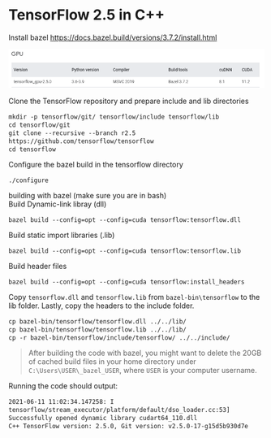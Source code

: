 # TensorFlow 2.5 in C++
Install bazel https://docs.bazel.build/versions/3.7.2/install.html <br>

![tools.png](tools.png)

Clone the TensorFlow repository and prepare include and lib directories
```
mkdir -p tensorflow/git/ tensorflow/include tensorflow/lib
cd tensorflow/git
git clone --recursive --branch r2.5 https://github.com/tensorflow/tensorflow
cd tensorflow
```

Configure the bazel build in the tensorflow directory
```
./configure
```

building with bazel (make sure you are in bash) <br>
Build Dynamic-link libray (dll)
```
bazel build --config=opt --config=cuda tensorflow:tensorflow.dll
```

Build static import libraries (.lib)
```
bazel build --config=opt --config=cuda tensorflow:tensorflow.lib
```

Build header files
```
bazel build --config=opt --config=cuda tensorflow:install_headers
```

Copy `tensorflow.dll` and `tensorflow.lib` from `bazel-bin\tensorflow` to the lib folder. Lastly, copy the headers to the include folder.
```
cp bazel-bin/tensorflow/tensorflow.dll ../../lib/
cp bazel-bin/tensorflow/tensorflow.lib ../../lib/
cp -r bazel-bin/tensorflow/include/tensorflow/ ../../include/
```
> After building the code with bazel, you might want to delete the 20GB of cached build files in your home directory under `C:\Users\USER\_bazel_USER`, where `USER` is your computer username.

Running the code should output:
```
2021-06-11 11:02:34.147258: I tensorflow/stream_executor/platform/default/dso_loader.cc:53] Successfully opened dynamic library cudart64_110.dll
C++ TensorFlow version: 2.5.0, Git version: v2.5.0-17-g15d5b930d7e  
```